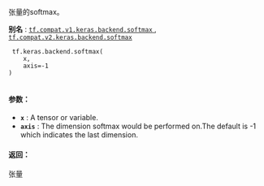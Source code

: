 张量的softmax。

**别名** : [ `tf.compat.v1.keras.backend.softmax` ](/api_docs/python/tf/keras/backend/softmax), [ `tf.compat.v2.keras.backend.softmax` ](/api_docs/python/tf/keras/backend/softmax)

```
 tf.keras.backend.softmax(
    x,
    axis=-1
)
 
```

#### 参数：
- **`x`** : A tensor or variable.
- **`axis`** : The dimension softmax would be performed on.The default is -1 which indicates the last dimension.


#### 返回：
张量

